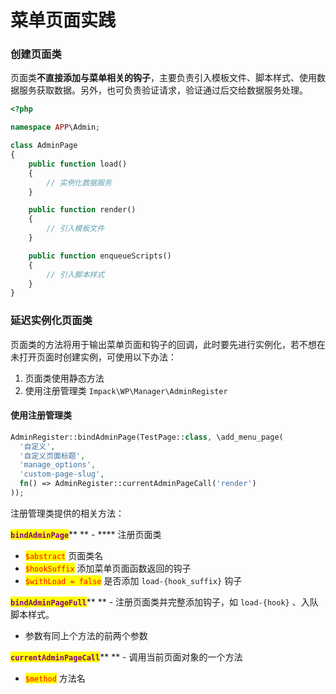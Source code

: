 # 菜单页面实践

### 创建页面类

页面类**不直接添加与菜单相关的钩子**，主要负责引入模板文件、脚本样式、使用数据服务获取数据。另外，也可负责验证请求，验证通过后交给数据服务处理。

```php
<?php

namespace APP\Admin;

class AdminPage
{
    public function load()
    {
        // 实例化数据服务
    }

    public function render()
    {
        // 引入模板文件
    }

    public function enqueueScripts()
    {
        // 引入脚本样式
    }
}
```

### 延迟实例化页面类

页面类的方法将用于输出菜单页面和钩子的回调，此时要先进行实例化，若不想在未打开页面时创建实例，可使用以下办法：

1. 页面类使用静态方法
2. 使用注册管理类 `Impack\WP\Manager\AdminRegister`

#### 使用注册管理类

```php
AdminRegister::bindAdminPage(TestPage::class, \add_menu_page(
  '自定义',
  '自定义页面标题',
  'manage_options',
  'custom-page-slug',
  fn() => AdminRegister::currentAdminPageCall('render')
));
```

注册管理类提供的相关方法：

<mark style="color:purple;">**`bindAdminPage`**</mark>**  **  - **** 注册页面类

* <mark style="color:red;">`$abstract`</mark>  页面类名
* <mark style="color:red;">`$hookSuffix`</mark>  添加菜单页面函数返回的钩子
* <mark style="color:red;">`$withLoad = false`</mark>  是否添加 `load-{hook_suffix}` 钩子

<mark style="color:purple;">**`bindAdminPageFull`**</mark>**  **  -  注册页面类并完整添加钩子，如 `load-{hook}` 、入队脚本样式。

* 参数有同上个方法的前两个参数

<mark style="color:purple;">**`currentAdminPageCall`**</mark>**  **  -  调用当前页面对象的一个方法

* <mark style="color:red;">`$method`</mark>  方法名
